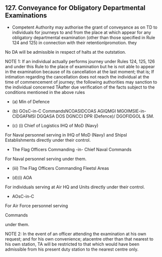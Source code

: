 ## 127. Conveyance for Obligatory Departmental Examinations

- Competent Authority may authorise the grant of conveyance as on TD to individuals for journeys to and from the place at which appear for any obligatory departmental examination (other than those specified in Rule 124 and 125) in connection with their retentionlpromotion. they

No DA will be admissible in respect of halts at the outstation.

NOTE 1: If an individual actually performs journey under Rules 124, 125, 126 and under this Rule to the place of examination but he is not able to appear in the examination because of its cancellation at the last moment; that is; If intimation regarding the cancellation does not reach the individual at the time of commencement of journey; the following authorities may sanction to the individual concerned TAafter due verification of the facts subject to the conditions mentioned in the above rules

- (a) Min of Defence
- (b)  GOsC-in-C CommandsNCOASIDCOAS AGIQMGI MGOIMSIE-in-CIDGAFMSI DGQASA DOS DGNCCI DPR (Defence)/ DGOFIDGOL &amp; SM.

- (c) (i) Chief of Logistics IHQ of MoD (Navy)

For Naval personnel serving in IHQ of MoD (Navy) and Shipsl Establishments directly under their control.

- The Flag Officers Commanding -in- Chief Naval Commands

For Naval personnel serving under them.

- (iii) The Flag Officers Commanding Fleetsl Areas

- (d)(i) AOA

For individuals serving at Air HQ and Units directly under their control.

- AOsC-in-C

For Air Force personnel serving

Commands

under them.

NOTE 2: In the event of an officer attending the examination at his own request; and for his own convenience; atacentre other than that nearest to his own station, TA will be restricted to that which would have been admissible from his present duty station to the nearest centre only.
